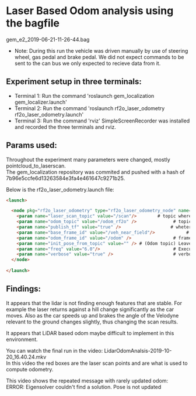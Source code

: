 # Laser Based Odom analysis using the bagfile  
gem_e2_2019-06-21-11-26-44.bag
- Note: During this run the vehicle was driven manually by use of steering wheel, gas pedal and brake pedal. We did not expect commands to be sent to the can bus we only expected to recieve data from it.

## Experiment setup in three terminals:
- Terminal 1: Run the command 'roslaunch gem_localization gem_localizer.launch'
- Terminal 2: Run the command 'roslaunch rf2o_laser_odometry rf2o_laser_odometry.launch'  
- Terminal 3: Run the command 'rviz'
SimpleScreenRecorder was installed and recorded the three terminals and rviz.

## Params used:
Throughout the experiment many parameters were changed, mostly pointcloud_to_laserscan.  
The gem_localization repository was commited and pushed with a hash of 7b96e5ccfe6d13263584e3fa4e461647c9271b25.  

Below is the rf2o_laser_odometry.launch file:  
```html
<launch>

  <node pkg="rf2o_laser_odometry" type="rf2o_laser_odometry_node" name="rf2o_laser_odometry" output="screen">
    <param name="laser_scan_topic" value="/scan"/>        # topic where the lidar scans are being published
    <param name="odom_topic" value="/odom_rf2o" />              # topic where tu publish the odometry estimations
    <param name="publish_tf" value="true" />                   # wheter or not to publish the tf::transform (base->odom)
    <param name="base_frame_id" value="/veh_near_field"/>            # frame_id (tf) of the mobile robot base. A tf transform from the laser_frame to the base_frame is mandatory
    <param name="odom_frame_id" value="/odom" />                # frame_id (tf) to publish the odometry estimations    
    <param name="init_pose_from_topic" value="" /> # (Odom topic) Leave empty to start at point (0,0)
    <param name="freq" value="6.0"/>                            # Execution frequency.
    <param name="verbose" value="true" />                       # verbose
  </node>
  
</launch>
```

## Findings:
It appears that the lidar is not finding enough features that are stable. For example the laser returns against a hill change significantly as the car moves. Also as the car speeds up and brakes the angle of the Velodyne relevant to the ground changes slightly, thus changing the scan results.   

It appears that LiDAR based odom maybe difficult to implement in this environment.  

You can watch the final run in the video: LidarOdomAnalsis-2019-10-20_16.40.24.mkv  
In this video the red boxes are the laser scan points and are what is used to compute odometry.

This video shows the repeated message with rarely updated odom:   
ERROR: Eigensolver couldn't find a solution. Pose is not updated  




